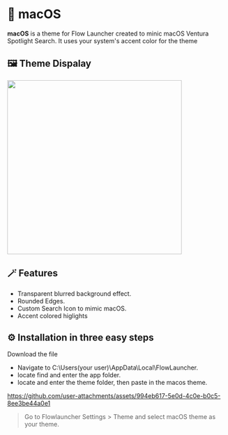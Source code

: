 # 🎨 macOS

**macOS** is a theme for Flow Launcher created to minic macOS Ventura Spotlight Search.
It uses your system's accent color for the theme

## 🖼️ Theme Dispalay

<img src="https://github.com/user-attachments/assets/38570e99-824c-4e8e-a140-ba10c31a3f5f" alt="" width="400">


## 🪄 Features

- Transparent blurred background effect.
- Rounded Edges.
- Custom Search Icon to mimic macOS.
- Accent colored higlights

## ⚙️ Installation in three easy steps
Download the file
-  Navigate to C:\Users\(your user)\AppData\Local\FlowLauncher.
-  locate find and enter the app folder.
-  locate and enter the theme folder, then paste in the macos theme.



https://github.com/user-attachments/assets/994eb617-5e0d-4c0e-b0c5-8ee3be44a0e1


>Go to Flowlauncher Settings > Theme and select macOS theme as your theme.
